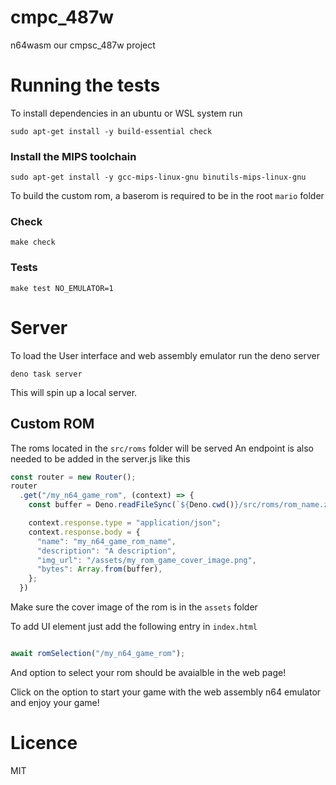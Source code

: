 # cmpc_487w
n64wasm our cmpsc_487w project

# Running the tests

To install dependencies in an ubuntu or WSL system run

```
sudo apt-get install -y build-essential check
```

### Install the MIPS toolchain

```
sudo apt-get install -y gcc-mips-linux-gnu binutils-mips-linux-gnu
```

To build the custom rom, a baserom is required to be in the root `mario` folder

### Check

```
make check
```

### Tests

```
make test NO_EMULATOR=1
```

# Server

To load the User interface and web assembly emulator run the deno server

```
deno task server
```

This will spin up a local server.

## Custom ROM

The roms located in the `src/roms` folder will be served
An endpoint is also needed to be added in the server.js like this

```js
const router = new Router();
router
  .get("/my_n64_game_rom", (context) => {
    const buffer = Deno.readFileSync(`${Deno.cwd()}/src/roms/rom_name.z64`);

    context.response.type = "application/json";
    context.response.body = {
      "name": "my_n64_game_rom_name",
      "description": "A description",
      "img_url": "/assets/my_rom_game_cover_image.png",
      "bytes": Array.from(buffer),
    };
  })
```

Make sure the cover image of the rom is in the `assets` folder

To add UI element just add the following entry in `index.html`

```js

await romSelection("/my_n64_game_rom");
```

And option to select your rom should be avaialble in the web page!

Click on the option to start your game with the web assembly n64 emulator and enjoy your game!

# Licence

MIT
